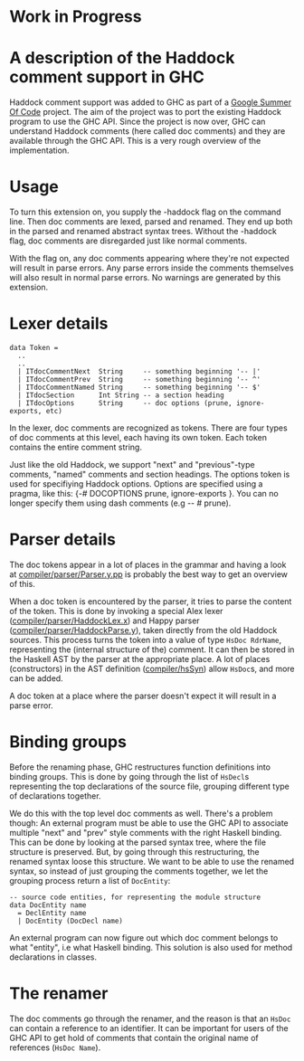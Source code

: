 # Work in Progress


# A description of the Haddock comment support in GHC



Haddock comment support was added to GHC as part of a [
Google Summer Of Code](http://code.google.com/soc) project. The aim of the project was to  port the existing Haddock program to use the GHC API. Since the project is now over, GHC can understand Haddock comments (here called doc comments) and they are available through the GHC API. This is a very rough overview of the implementation.


# Usage



To turn this extension on, you supply the -haddock flag on the command line. Then doc comments are lexed, parsed and renamed. They end up both in the parsed and renamed abstract syntax trees. Without the -haddock flag, doc comments are disregarded just like normal comments. 



With the flag on, any doc comments appearing where they're not expected will result in parse errors. Any parse errors inside the comments themselves will also result in normal parse errors. No warnings are generated by this extension.


# Lexer details


```wiki
data Token =
  ..
  ..
  | ITdocCommentNext  String     -- something beginning '-- |'
  | ITdocCommentPrev  String     -- something beginning '-- ^'
  | ITdocCommentNamed String     -- something beginning '-- $'
  | ITdocSection      Int String -- a section heading
  | ITdocOptions      String     -- doc options (prune, ignore-exports, etc)
```


In the lexer, doc comments are recognized as tokens. There are four types of doc comments at this level, each having its own token. Each token contains the entire comment string. 



Just like the old Haddock, we support "next" and "previous"-type comments, "named" comments and section headings. The options token is used for   specifiying Haddock options. Options are specified using a pragma, like this: {-\# DOCOPTIONS prune, ignore-exports }. You can no longer specify them using dash comments (e.g -- \# prune).


# Parser details



The doc tokens appear in a lot of places in the grammar and having a look at [compiler/parser/Parser.y.pp](/trac/ghc/browser/ghc/compiler/parser/Parser.y.pp) is probably the best way to get an overview of this.   



When a doc token is encountered by the parser, it tries to parse the content of the token. This is done by invoking a special Alex lexer ([compiler/parser/HaddockLex.x](/trac/ghc/browser/ghc/compiler/parser/HaddockLex.x)) and Happy parser ([compiler/parser/HaddockParse.y](/trac/ghc/browser/ghc/compiler/parser/HaddockParse.y)), taken directly from the old Haddock sources. This process turns the token into a value of type `HsDoc RdrName`, representing the (internal structure of the) comment. It can then be stored in the Haskell AST by the parser at the appropriate place. A lot of places (constructors) in the AST definition ([compiler/hsSyn](/trac/ghc/browser/ghc/compiler/hsSyn)) allow `HsDoc`s, and more can be added.



A doc token at a place where the parser doesn't expect it will result in a parse error.


# Binding groups



Before the renaming phase, GHC restructures function definitions into binding groups. This is done by going through the list of `HsDecl`s representing the top declarations of the source file, grouping different type of declarations together.



We do this with the top level doc comments as well. There's a problem though: An external program must be able to use the GHC API to associate multiple "next" and "prev" style comments with the right Haskell binding. This can be done by looking at the parsed syntax tree, where the file structure is preserved. But, by going through this restructuring, the renamed syntax loose this structure. We want to be able to use the renamed syntax, so instead of just grouping the comments together, we let the grouping process return a list of `DocEntity`:


```wiki
-- source code entities, for representing the module structure
data DocEntity name
  = DeclEntity name
  | DocEntity (DocDecl name)
```


An external program can now figure out which doc comment belongs to what "entity", i.e what Haskell binding. This solution is also used for method declarations in classes. 


# The renamer



The doc comments go through the renamer, and the reason is that an `HsDoc` can contain a reference to an identifier. It can be important for users of the GHC API to get hold of comments that contain the original name of references (`HsDoc Name`).


